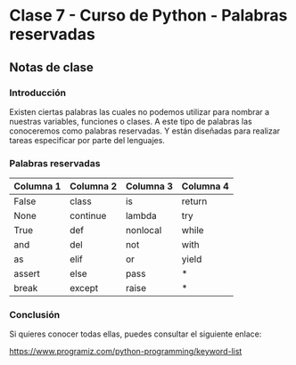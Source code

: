 # Clase 7 - Curso de Python - Palabras reservadas

## Notas de clase


### Introducción
Existen ciertas palabras las cuales no podemos utilizar para nombrar a nuestras variables, funciones o clases. A este tipo de palabras las conoceremos como palabras reservadas. Y están diseñadas para realizar tareas especificar por parte del lenguajes.


### Palabras reservadas

| Columna 1 | Columna 2 | Columna 3 | Columna 4 |
|-----------|-----------|-----------|-----------|
| False     | class     | is        | return    |
| None      | continue  | lambda    | try       |
| True      | def       | nonlocal  | while     |
| and       | del       | not       | with      |
| as        | elif      | or        | yield     |
| assert    | else      | pass      | *         |
| break     | except    | raise     | *         |


### Conclusión 

Si quieres conocer todas ellas, puedes consultar el siguiente enlace:

https://www.programiz.com/python-programming/keyword-list





